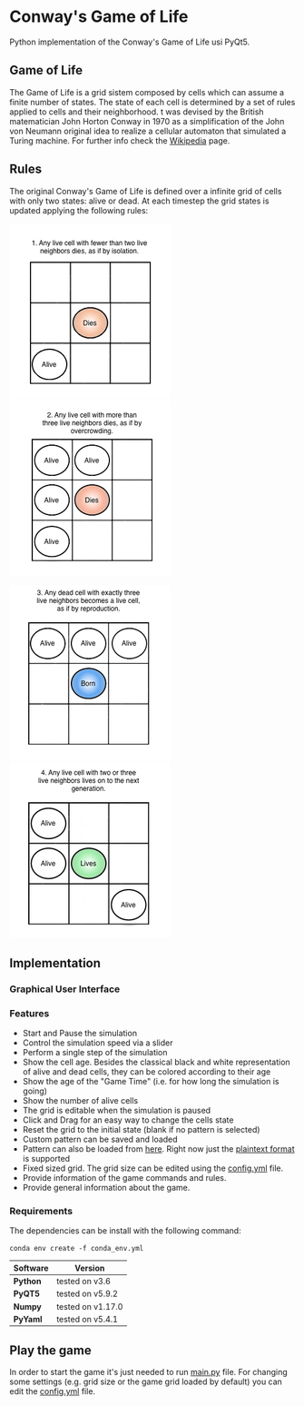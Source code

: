 # Conway's Game of Life
Python implementation of the Conway's Game of Life usi PyQt5.

## Game of Life
The Game of Life is a grid sistem composed by cells which can assume a finite number of states. The state of each cell is determined by a set of rules applied to cells and their neighborhood.
t was devised by the British matematician John Horton Conway in 1970 as a simplification of the John von Neumann original idea to realize a cellular automaton that simulated a Turing machine.
For further info check the [Wikipedia](https://en.wikipedia.org/wiki/Conway%27s_Game_of_Life) page.

## Rules
The original Conway's Game of Life is defined over a infinite grid of cells with only two states: alive or dead.
At each timestep the grid states is updated applying the following rules:

![image info](./resources/images/rule1.png)
![image info](./resources/images/rule2.png)


![image info](./resources/images/rule3.png)
![image info](./resources/images/rule4.png)

## Implementation




### Graphical User Interface

### Features
- Start and Pause the simulation
- Control the simulation speed via a slider
- Perform a single step of the simulation
- Show the cell age.
Besides the classical black and white representation of alive and dead cells, they can be colored according to their age
- Show the age of the "Game Time" (i.e. for how long the simulation is going)
- Show the number of alive cells
- The grid is editable when the simulation is paused
- Click and Drag for an easy way to change the cells state
- Reset the grid to the initial state (blank if no pattern is selected)
- Custom pattern can be saved and loaded
- Pattern can also be loaded from [here](https://conwaylife.com/wiki/Category:Patterns).
Right now just the [plaintext format](https://www.conwaylife.com/wiki/Plaintext) is supported
- Fixed sized grid.
The grid size can be edited using the [config.yml](./config.yml) file.
- Provide information of the game commands and rules.
- Provide general information about the game.

### Requirements
The dependencies can be install with the following command:
```
conda env create -f conda_env.yml
```

| Software   | Version           |
| -----------|-------------------|
| **Python** | tested on v3.6    | 
| **PyQT5**  | tested on v5.9.2  |
| **Numpy**  | tested on v1.17.0 |
| **PyYaml** | tested on v5.4.1  |



## Play the game
In order to start the game it's just needed to run [main.py](./main.py) file. For changing some settings (e.g. grid size or the game grid loaded by default) you can edit the [config.yml](./config.yml) file.
